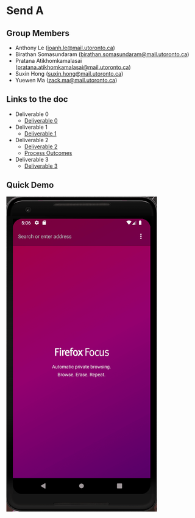 # Send A
## Group Members
+ Anthony Le (ioanh.le@mail.utoronto.ca)
+ Birathan Somasundaram (birathan.somasundaram@mail.utoronto.ca)
+ Pratana Atikhomkamalasai (pratana.atikhomkamalasai@mail.utoronto.ca)
+ Suxin Hong (suxin.hong@mail.utoronto.ca)
+ Yuewen Ma (zack.ma@mail.utoronto.ca)

## Links to the doc
* Deliverable 0
  * [Deliverable 0](https://github.com/CSCD01/team_07-project/blob/master/Deliverables/Deliverable%200/Deliverable%200.pdf)
* Deliverable 1
  * [Deliverable 1](https://github.com/CSCD01/team_07-project/blob/master/Deliverables/Deliverable%201/Deliverable%201.pdf)
* Deliverable 2
  * [Deliverable 2](https://github.com/CSCD01/team_07-project/blob/master/Deliverables/Deliverable%202/Deliverable%202.pdf)
  * [Process Outcomes](https://github.com/CSCD01/team_07-project/blob/master/Deliverables/Deliverable%202/Process%20Outcomes.pdf)
* Deliverable 3
  * [Deliverable 3](https://github.com/CSCD01/team_07-project/blob/master/Deliverables/Deliverable%203/Deliverable%203.pdf)
  
## Quick Demo
![Quick Demo](https://github.com/CSCD01/team_07-project/blob/master/Deliverables/Deliverable%204/demo.gif)
